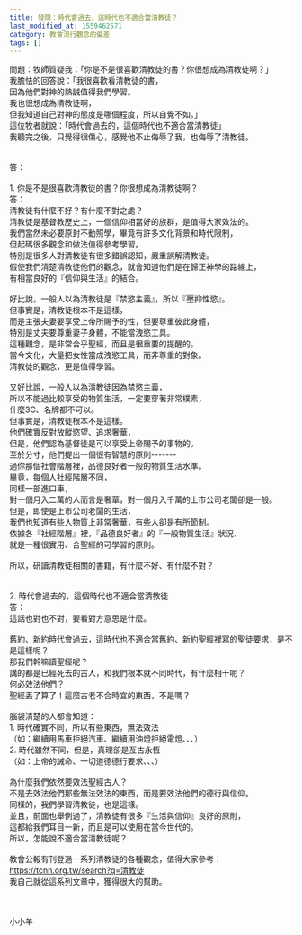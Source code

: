```yaml
---
title: 發問：時代會過去，這時代也不適合當清教徒？
last_modified_at: 1559462571
category: 教會流行觀念的偏差
tags: []
---
```


<div>問題：牧師質疑我：「你是不是很喜歡清教徒的書？你很想成為清教徒啊？」</div>

<div>我膽怯的回答說：「我很喜歡看清教徒的書，</div>

<div>因為他們對神的熱誠值得我們學習。</div>

<div>我也很想成為清教徒啊，</div>

<div>但我知道自己對神的態度是哪個程度，所以自覺不如。」</div>

<div>這位牧者就說：「時代會過去的，這個時代也不適合當清教徒」</div>

<div>我聽完之後，只覺得很傷心，感覺他不止侮辱了我，也侮辱了清教徒。</div>

<div>&nbsp;</div>

<div>&nbsp;</div>

<div>答：</div>

<div>&nbsp;</div>

<div>1.<span style="white-space:pre"> </span>你是不是很喜歡清教徒的書？你很想成為清教徒啊？</div>

<div>答：</div>

<div>清教徒有什麼不好？有什麼不對之處？</div>

<div>清教徒是基督教歷史上，一個信仰相當好的族群，是值得大家效法的。</div>

<div>我們當然未必要原封不動照學，畢竟有許多文化背景和時代限制，</div>

<div>但起碼很多觀念和做法值得參考學習。</div>

<div>特別是很多人對清教徒有很多錯誤認知，嚴重誤解清教徒。</div>

<div>假使我們清楚清教徒他們的觀念，就會知道他們是在歸正神學的路線上，</div>

<div>有相當良好的『信仰與生活』的結合。</div>

<div>&nbsp;</div>

<div>好比說，一般人以為清教徒是『禁慾主義』，所以『壓抑性慾』。</div>

<div>但事實是，清教徒根本不是這樣，</div>

<div>而是主張夫妻要享受上帝所賜予的性，但要尊重彼此身體，</div>

<div>特別是丈夫要尊重妻子身體，不能當洩慾工具。</div>

<div>這種觀念，是非常合乎聖經，而且是很重要的提醒的。</div>

<div>當今文化，大量把女性當成洩慾工具，而非尊重的對象。</div>

<div>清教徒的觀念，更是值得學習。</div>

<div>&nbsp;</div>

<div>又好比說，一般人以為清教徒因為禁慾主義，</div>

<div>所以不能過比較享受的物質生活，一定要穿著非常樸素，</div>

<div>什麼3C、名牌都不可以。</div>

<div>但事實是，清教徒根本不是這樣。</div>

<div>他們確實反對放縱慾望、追求奢華，</div>

<div>但是，他們認為基督徒是可以享受上帝賜予的事物的。</div>

<div>至於分寸，他們提出一個很有智慧的原則-------</div>

<div>過你那個社會階層裡，品德良好者一般的物質生活水準。</div>

<div>畢竟，每個人社經階層不同，</div>

<div>同樣一部進口車，</div>

<div>對一個月入二萬的人而言是奢華，對一個月入千萬的上市公司老闆卻是一般。</div>

<div>但是，即使是上市公司老闆的生活，</div>

<div>我們也知道有些人物質上非常奢華，有些人卻是有所節制。</div>

<div>依據各『社經階層』裡，『品德良好者』的『一般物質生活』狀況，</div>

<div>就是一種很實用、合聖經的可學習的原則。</div>

<div>&nbsp;</div>

<div>所以，研讀清教徒相關的書籍，有什麼不好、有什麼不對？</div>

<div>&nbsp;</div>

<div>&nbsp;</div>

<div>2.<span style="white-space:pre"> </span>時代會過去的，這個時代也不適合當清教徒</div>

<div>答：</div>

<div>這話也對也不對，要看對方意思是什麼。</div>

<div>&nbsp;</div>

<div>舊約、新約時代會過去，這時代也不適合當舊約、新約聖經裡寫的聖徒要求，是不是這樣呢？</div>

<div>那我們幹嘛讀聖經呢？</div>

<div>講的都是已經死去的古人，和我們根本就不同時代，有什麼相干呢？</div>

<div>何必效法他們？</div>

<div>聖經丟了算了！這麼古老不合時宜的東西，不是嗎？</div>

<div>&nbsp;</div>

<div>腦袋清楚的人都會知道：</div>

<div>1.<span style="white-space:pre"> </span>時代確實不同，所以有些東西，無法效法</div>

<div>（如：繼續用馬車拒絕汽車、繼續用油燈拒絕電燈、、、）</div>

<div>2.<span style="white-space:pre"> </span>時代雖然不同，但是，真理卻是亙古永恆</div>

<div>（如：上帝的誡命、一切道德德行要求、、、）</div>

<div>&nbsp;</div>

<div>為什麼我們依然要效法聖經古人？</div>

<div>不是去效法他們那些無法效法的東西，而是要效法他們的德行與信仰。</div>

<div>同樣的，我們學習清教徒，也是這樣。</div>

<div>並且，前面也舉例過了，清教徒有很多『生活與信仰』良好的原則，</div>

<div>這都給我們耳目一新，而且是可以使用在當今世代的。</div>

<div>所以，怎能說不適合當清教徒呢？</div>

<div>&nbsp;</div>

<div>教會公報有刊登過一系列清教徒的各種觀念，值得大家參考：</div>

<div><a href="https://tcnn.org.tw/search?q=清教徒" target="_blank">https://tcnn.org.tw/search?q=清教徒</a></div>

<div>我自己就從這系列文章中，獲得很大的幫助。</div>

<div>&nbsp;</div>

<div>&nbsp;</div>

<div>&nbsp;</div>

<div>小小羊</div>

